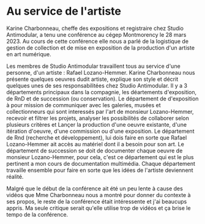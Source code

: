 # Au service de l'artiste
Karine Charbonneau, cheffe des expositions et registraire chez Studio Antimodular, a tenu une conférence au cégep Montmorency le 28 mars 2023. Au cours de cette conférence elle nous a parlé de la logistique de gestion de collection et de mise en exposition de la production d'un artiste en art numérique.

Les membres de Studio Antimodular travaillent tous au service d'une personne, d'un artiste : Rafael Lozano-Hemmer. Karine Charbonneau nous présente quelques oeuvres dudit artiste, explique son style et décrit quelques unes de ses responsabilitées chez Studio Antimodular. Il y a 3 départements principaux dans la compagnie, les déartements d'exposition, de RnD et de succession (ou conservation). Le département de d'exposition à pour mission de communiquer avec les galeries, musées et collectionneurs qui sont interessés par l'art de monsieur Lozano-Hemmer, recevoir et filtrer les projets, analyser les possibilités de collaborer selon plusieurs critères et Lançer la production d'une oeuvre existante, d'une itération d'oeuvre, d'une commission ou d'une exposition. Le département de Rnd (recherche et développement), lui dois faire en sorte que Rafael Lozano-Hemmer ait accès au matériel dont il a besoin pour son art. Le département de succession se doit de documenter chaque oeuvre de monsieur Lozano-Hemmer, pour cela, c'est ce département qui est le plus pertinent a mon cours de documentation multimédia. Chaque département travaille ensemble pour faire en sorte que les idées de l'artiste deviennent réalité.

Malgré que le début de la conférence ait été un peu lente à cause des vidéos que Mme Charbonneau nous a montré pour donner du contexte à ses propos, le reste de la conférence était intéressente et j'ai beaucups appris. Ma seule critique serait qu'elle utilise trop de vidéos et ça brise le tempo de la conférence.
